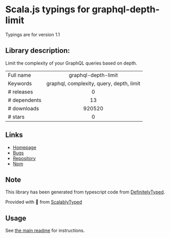 
# Scala.js typings for graphql-depth-limit

Typings are for version 1.1

## Library description:
Limit the complexity of your GraphQL queries based on depth.

|                    |                 |
| ------------------ | :-------------: |
| Full name          | graphql-depth-limit |
| Keywords           | graphql, complexity, query, depth, limit |
| # releases         | 0 |
| # dependents       | 13 |
| # downloads        | 920520 |
| # stars            | 0 |

## Links
- [Homepage](https://github.com/stems/graphql-depth-limit#readme)
- [Bugs](https://github.com/stems/graphql-depth-limit/issues)
- [Repository](https://github.com/stems/graphql-depth-limit)
- [Npm](https://www.npmjs.com/package/graphql-depth-limit)
    


## Note
This library has been generated from typescript code from [DefinitelyTyped](https://definitelytyped.org).

Provided with :purple_heart: from [ScalablyTyped](https://github.com/oyvindberg/ScalablyTyped)

## Usage
See [the main readme](../../readme.md) for instructions.


